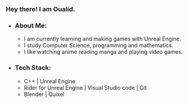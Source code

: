 ### Hey there! I am Oualid.
- ### About Me:
   -  I am currently learning and making games with Unreal Engine.
   -  I study Computer Science, programming and mathematics.
   -  I like watching anime reading manga and playing video games.
- ### Tech Stack:
    - C++ | Unreal Engine
    - Rider for Unreal Engine | Visual Studio code | Git
    - Blender | Quixel
